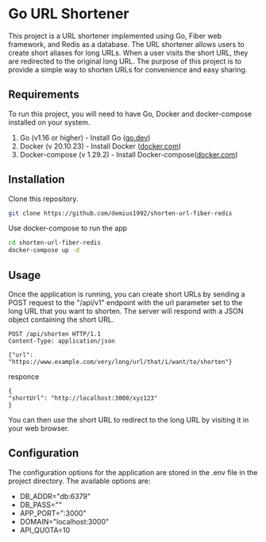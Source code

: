 # Go URL Shortener

This project is a URL shortener implemented using Go, Fiber web framework, and Redis as a database. The URL shortener
allows users to create short aliases for long URLs. When a user visits the short URL, they are redirected to the
original long URL. The purpose of this project is to provide a simple way to shorten URLs for convenience and easy
sharing.

## Requirements

To run this project, you will need to have Go, Docker and docker-compose installed on your system.

1. Go (v1.16 or higher) - Install Go ([go.dev](https://go.dev/dl/))
2. Docker (v 20.10.23) - Install Docker ([docker.com](https://docs.docker.com/engine/install/))
3. Docker-compose (v 1.29.2) - Install Docker-compose([docker.com](https://docs.docker.com/compose/install/))

## Installation

Clone this repository.

```bash
git clone https://github.com/demius1992/shorten-url-fiber-redis
```

Use docker-compose to run the app

```bash
cd shorten-url-fiber-redis
docker-compose up -d
```

## Usage

Once the application is running, you can create short URLs by sending a POST request to the "/api/v1" endpoint with the
url parameter set to the long URL that you want to shorten. The server will respond with a JSON object containing the
short URL.

```Copy code
POST /api/shorten HTTP/1.1
Content-Type: application/json

{"url": "https://www.example.com/very/long/url/that/i/want/to/shorten"}
```

responce

```
{
"shortUrl": "http://localhost:3000/xyz123"
}
```

You can then use the short URL to redirect to the long URL by visiting it in your web browser.

## Configuration

The configuration options for the application are stored in the .env file in the project directory. The available
options are:

- DB_ADDR="db:6379"
- DB_PASS=""
- APP_PORT=":3000"
- DOMAIN="localhost:3000"
- API_QUOTA=10



